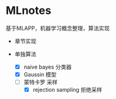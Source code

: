 # MLnotes
基于MLAPP，机器学习概念整理，算法实现


- 章节实现


- 单独算法  

  - [x] naive bayes 分类器
  - [x] Gaussin 模型
  - [ ] 蒙特卡罗 采样
    - [x] rejection sampling 拒绝采样

